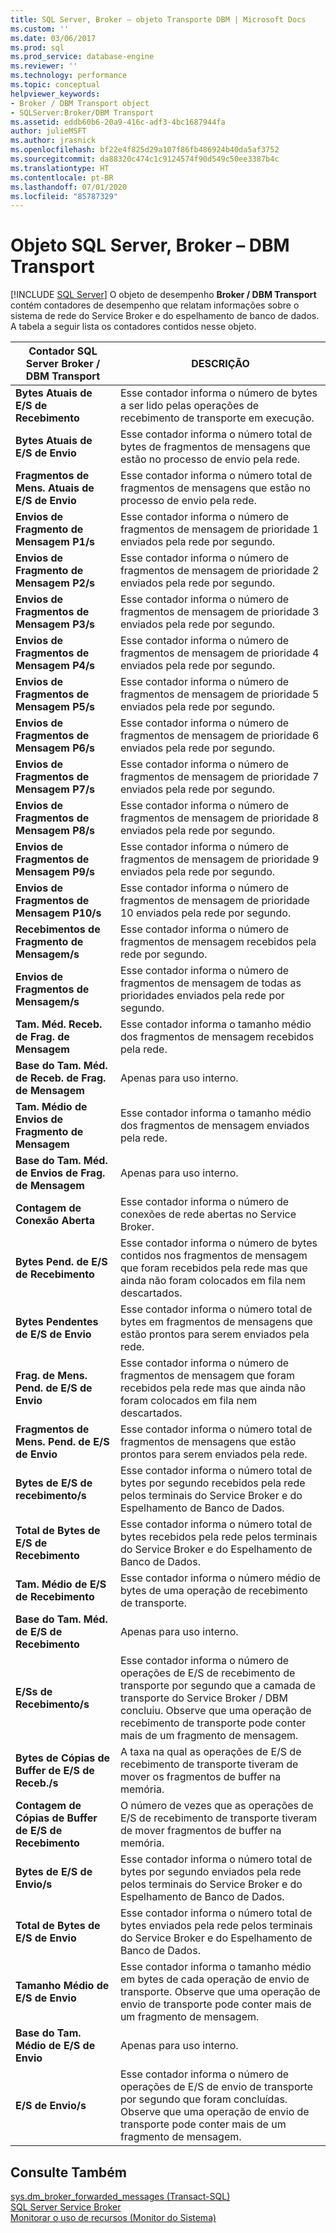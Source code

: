 ```yaml
---
title: SQL Server, Broker – objeto Transporte DBM | Microsoft Docs
ms.custom: ''
ms.date: 03/06/2017
ms.prod: sql
ms.prod_service: database-engine
ms.reviewer: ''
ms.technology: performance
ms.topic: conceptual
helpviewer_keywords:
- Broker / DBM Transport object
- SQLServer:Broker/DBM Transport
ms.assetid: eddb60b6-20a9-416c-adf3-4bc1687944fa
author: julieMSFT
ms.author: jrasnick
ms.openlocfilehash: bf22e4f825d29a107f86fb486924b40da5af3752
ms.sourcegitcommit: da88320c474c1c9124574f90d549c50ee3387b4c
ms.translationtype: HT
ms.contentlocale: pt-BR
ms.lasthandoff: 07/01/2020
ms.locfileid: "85787329"
---
```

# <a name="sql-server-broker---dbm-transport-object"></a>Objeto SQL Server, Broker – DBM Transport
 [!INCLUDE [SQL Server](../../includes/applies-to-version/sqlserver.md)]
  O objeto de desempenho **Broker / DBM Transport** contém contadores de desempenho que relatam informações sobre o sistema de rede do Service Broker e do espelhamento de banco de dados. A tabela a seguir lista os contadores contidos nesse objeto.  
  
|Contador SQL Server Broker / DBM Transport|DESCRIÇÃO|  
|------------------------------------------------|-----------------|  
|**Bytes Atuais de E/S de Recebimento**|Esse contador informa o número de bytes a ser lido pelas operações de recebimento de transporte em execução.|  
|**Bytes Atuais de E/S de Envio**|Esse contador informa o número total de bytes de fragmentos de mensagens que estão no processo de envio pela rede.|  
|**Fragmentos de Mens. Atuais de E/S de Envio**|Esse contador informa o número total de fragmentos de mensagens que estão no processo de envio pela rede.|  
|**Envios de Fragmento de Mensagem P1/s**|Esse contador informa o número de fragmentos de mensagem de prioridade 1 enviados pela rede por segundo.|  
|**Envios de Fragmento de Mensagem P2/s**|Esse contador informa o número de fragmentos de mensagem de prioridade 2 enviados pela rede por segundo.|  
|**Envios de Fragmentos de Mensagem P3/s**|Esse contador informa o número de fragmentos de mensagem de prioridade 3 enviados pela rede por segundo.|  
|**Envios de Fragmentos de Mensagem P4/s**|Esse contador informa o número de fragmentos de mensagem de prioridade 4 enviados pela rede por segundo.|  
|**Envios de Fragmentos de Mensagem P5/s**|Esse contador informa o número de fragmentos de mensagem de prioridade 5 enviados pela rede por segundo.|  
|**Envios de Fragmentos de Mensagem P6/s**|Esse contador informa o número de fragmentos de mensagem de prioridade 6 enviados pela rede por segundo.|  
|**Envios de Fragmentos de Mensagem P7/s**|Esse contador informa o número de fragmentos de mensagem de prioridade 7 enviados pela rede por segundo.|  
|**Envios de Fragmentos de Mensagem P8/s**|Esse contador informa o número de fragmentos de mensagem de prioridade 8 enviados pela rede por segundo.|  
|**Envios de Fragmentos de Mensagem P9/s**|Esse contador informa o número de fragmentos de mensagem de prioridade 9 enviados pela rede por segundo.|  
|**Envios de Fragmentos de Mensagem P10/s**|Esse contador informa o número de fragmentos de mensagem de prioridade 10 enviados pela rede por segundo.|  
|**Recebimentos de Fragmento de Mensagem/s**|Esse contador informa o número de fragmentos de mensagem recebidos pela rede por segundo.|   
|**Envios de Fragmentos de Mensagem/s**|Esse contador informa o número de fragmentos de mensagem de todas as prioridades enviados pela rede por segundo.|  
|**Tam. Méd. Receb. de Frag. de Mensagem**|Esse contador informa o tamanho médio dos fragmentos de mensagem recebidos pela rede.|  
|**Base do Tam. Méd. de Receb. de Frag. de Mensagem**|Apenas para uso interno.| 
|**Tam. Médio de Envios de Fragmento de Mensagem**|Esse contador informa o tamanho médio dos fragmentos de mensagem enviados pela rede.|  
|**Base do Tam. Méd. de Envios de Frag. de Mensagem**|Apenas para uso interno.|
|**Contagem de Conexão Aberta**|Esse contador informa o número de conexões de rede abertas no Service Broker.|  
|**Bytes Pend. de E/S de Recebimento**|Esse contador informa o número de bytes contidos nos fragmentos de mensagem que foram recebidos pela rede mas que ainda não foram colocados em fila nem descartados.|  
|**Bytes Pendentes de E/S de Envio**|Esse contador informa o número total de bytes em fragmentos de mensagens que estão prontos para serem enviados pela rede.|  
|**Frag. de Mens. Pend. de E/S de Envio**|Esse contador informa o número de fragmentos de mensagem que foram recebidos pela rede mas que ainda não foram colocados em fila nem descartados.|  
|**Fragmentos de Mens. Pend. de E/S de Envio**|Esse contador informa o número total de fragmentos de mensagens que estão prontos para serem enviados pela rede.|  
|**Bytes de E/S de recebimento/s**|Esse contador informa o número total de bytes por segundo recebidos pela rede pelos terminais do Service Broker e do Espelhamento de Banco de Dados.|  
|**Total de Bytes de E/S de Recebimento**|Esse contador informa o número total de bytes recebidos pela rede pelos terminais do Service Broker e do Espelhamento de Banco de Dados.|  
|**Tam. Médio de E/S de Recebimento**|Esse contador informa o número médio de bytes de uma operação de recebimento de transporte.|  
|**Base do Tam. Méd. de E/S de Recebimento**|Apenas para uso interno.|
|**E/Ss de Recebimento/s**|Esse contador informa o número de operações de E/S de recebimento de transporte por segundo que a camada de transporte do Service Broker / DBM concluiu. Observe que uma operação de recebimento de transporte pode conter mais de um fragmento de mensagem.|  
|**Bytes de Cópias de Buffer de E/S de Receb./s**|A taxa na qual as operações de E/S de recebimento de transporte tiveram de mover os fragmentos de buffer na memória.|
|**Contagem de Cópias de Buffer de E/S de Recebimento**|O número de vezes que as operações de E/S de recebimento de transporte tiveram de mover fragmentos de buffer na memória.| 
|**Bytes de E/S de Envio/s**|Esse contador informa o número total de bytes por segundo enviados pela rede pelos terminais do Service Broker e do Espelhamento de Banco de Dados.|   
|**Total de Bytes de E/S de Envio**|Esse contador informa o número total de bytes enviados pela rede pelos terminais do Service Broker e do Espelhamento de Banco de Dados.| 
|**Tamanho Médio de E/S de Envio**|Esse contador informa o tamanho médio em bytes de cada operação de envio de transporte. Observe que uma operação de envio de transporte pode conter mais de um fragmento de mensagem.|  
|**Base do Tam. Médio de E/S de Envio**|Apenas para uso interno.|
|**E/S de Envio/s**|Esse contador informa o número de operações de E/S de envio de transporte por segundo que foram concluídas. Observe que uma operação de envio de transporte pode conter mais de um fragmento de mensagem.|  
  
## <a name="see-also"></a>Consulte Também  
 [sys.dm_broker_forwarded_messages &#40;Transact-SQL&#41;](../../relational-databases/system-dynamic-management-views/sys-dm-broker-forwarded-messages-transact-sql.md)   
 [SQL Server Service Broker](../../database-engine/configure-windows/sql-server-service-broker.md)   
 [Monitorar o uso de recursos &#40;Monitor do Sistema&#41;](../../relational-databases/performance-monitor/monitor-resource-usage-system-monitor.md)  
  
  
